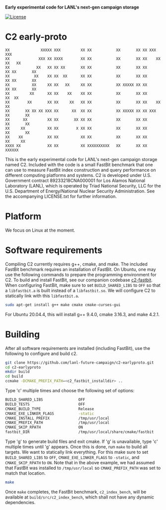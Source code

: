 **Early experimental code for LANL's next-gen campaign storage**

[![License](https://img.shields.io/badge/license-New%20BSD-blue.svg)](LICENSE.txt)

C2 early-proto
================

```
XX              XXXXX XXX         XX XX           XX       XX XX XXX         XXX
XX             XXX XX XXXX        XX XX           XX       XX XX    XX     XX   XX
XX            XX   XX XX XX       XX XX           XX       XX XX      XX XX       XX
XX           XX    XX XX  XX      XX XX           XX       XX XX      XX XX       XX
XX          XX     XX XX   XX     XX XX           XX XXXXX XX XX      XX XX       XX
XX         XX      XX XX    XX    XX XX           XX       XX XX     XX  XX
XX        XX       XX XX     XX   XX XX           XX       XX XX    XX   XX
XX       XX XX XX XXX XX      XX  XX XX           XX XXXXX XX XX XXX     XX       XX
XX      XX         XX XX       XX XX XX           XX       XX XX         XX       XX
XX     XX          XX XX        X XX XX           XX       XX XX         XX       XX
XX    XX           XX XX          XX XX           XX       XX XX          XX     XX
XXXX XX            XX XX          XX XXXXXXXXXX   XX       XX XX            XXXXXX
```

This is the early experimental code for LANL's next-gen campaign storage named C2. Included with the code is a small FastBit benchmark that one can use to measure FastBit index construction and query performance on different computing platforms and systems. C2 is developed under U.S. Government contract 89233218CNA000001 for Los Alamos National Laboratory (LANL), which is operated by Triad National Security, LLC for the U.S. Department of Energy/National Nuclear Security Administration. See the accompanying LICENSE.txt for further information.

# Platform

We focus on Linux at the moment.

# Software requirements

Compiling C2 currently requires g++, cmake, and make. The included FastBit benchmark requires an installation of FastBit. On Ubuntu, one may use the following commands to prepare the programming environment for C2. To build and install FastBit, see our companion codebase [c2-fastbit](https://github.com/lanl-future-campaign/c2-fastbit). When configuring FastBit, make sure to set `BUILD_SHARED_LIBS` to `OFF` so that a `libfastbit.a` is built instead of a `libfastbit.so`. We will configure C2 to statically link with this `libfastbit.a`.

```bash
sudo apt-get install g++ make cmake cmake-curses-gui
```

For Ubuntu 20.04.4, this will install g++ 9.4.0, cmake 3.16.3, and make 4.2.1.

# Building

After all software requirements are installed (including FastBit), use the following to configure and build c2.

```bash
git clone https://github.com/lanl-future-campaign/c2-earlyproto.git
cd c2-earlyproto
mkdir build
cd build
ccmake -DCMAKE_PREFIX_PATH=<c2_fastbit_installdir> ..
```

Type 'c' multiple times and choose the following set of options:

```bash
BUILD_SHARED_LIBS                OFF
BUILD_TESTS                      OFF
CMAKE_BUILD_TYPE                 Release
CMAKE_EXE_LINKER_FLAGS           -static
CMAKE_INSTALL_PREFIX             /tmp/usr/local
CMAKE_PREFIX_PATH                /tmp/usr/local
CMAKE_SKIP_RPATH                 ON
fastbit_DIR                      /tmp/usr/local/share/cmake/fastbit
```

Type 'g' to generate build files and exit cmake. If 'g' is unavailable, type 'c' multiple times until 'g' appears. Once this is done, run `make` to build all targets. We want to statically link everything. For this make sure to set `BUILD_SHARED_LIBS` to `OFF`, `CMAKE_EXE_LINKER_FLAGS` to `-static`, and `CMAKE_SKIP_RPATH` to `ON`. Note that in the above example, we had assumed that FastBit was installed to `/tmp/usr/local` so `CMAKE_PREFIX_PATH` was set to match that location.

```bash
make
```

Once `make` completes, the FastBit benchmark, `c2_index_bench`, will be available at `build/src/c2_index_bench`, which shall not have any dynamic dependencies.

